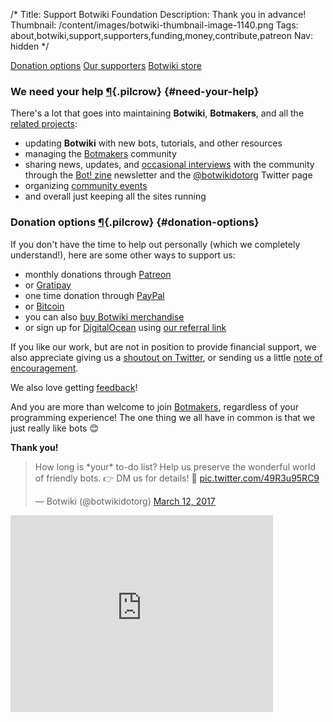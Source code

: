 /*
Title: Support Botwiki Foundation
Description: Thank you in advance!
Thumbnail: /content/images/botwiki-thumbnail-image-1140.png
Tags: about,botwiki,support,supporters,funding,money,contribute,patreon
Nav: hidden
*/


<div class="note">
  <p>
    <a class="btn" href="#donation-options">Donation options</a>
    <a class="btn" href="/about/supporters">Our supporters</a>
    <a class="btn" href="/merch">Botwiki store</a>
  </p>
</div>


### We need your help [¶](#need-your-help){.pilcrow} {#need-your-help}


There's a lot that goes into maintaining **Botwiki**, **Botmakers**, and all the [related projects](/projects):

- updating **Botwiki** with new bots, tutorials, and other resources
- managing the [Botmakers](https://botmakers.org/) community
- sharing news, updates, and [occasional interviews](https://botwiki.org/tag/interview/) with the community through the [Bot! zine](https://botzine.org/) newsletter and the [@botwikidotorg](https://twitter.com/botwikidotorg) Twitter page
- organizing [community events](/events/#official-botwiki-events)
- and overall just keeping all the sites running


### Donation options [¶](#donation-options){.pilcrow} {#donation-options}

If you don't have the time to help out personally (which we completely understand!), here are some other ways to support us:</p>

- monthly donations through [Patreon](https://www.patreon.com/botwiki)
- or [Gratipay](https://gratipay.com/botwiki-org/)
- one time donation through [PayPal](https://www.paypal.me/botwiki)
- or [Bitcoin](bitcoin:18WDyJFShLcLVCRyiEm3MijbCsBjcxG4mH?amount=0.025&label=Botwiki)
- you can also [buy Botwiki merchandise](/merch/)
- or sign up for [DigitalOcean](https://www.digitalocean.com/) using [our referral link](https://www.digitalocean.com/?refcode=9e279abc3337)

If you like our work, but are not in position to provide financial support, we also appreciate giving us a [shoutout on Twitter](https://twitter.com/intent/tweet?source=https://botwiki.org/about/support&text=Support%20Botwiki,%20Botmakers.org,%20and%20the%20Bot!%20zine%20newsletter%20https://botwiki.org/about/support&via=botwikidotorg), or sending us a little [note of encouragement](mailto:stefan@botwiki.org?cc=v@veronicabelmont.com).

We also love getting [feedback](/about/surveys)!

And you are more than welcome to join [Botmakers](https://botmakers.org/), regardless of your programming experience! The one thing we all have in common is that we just really like bots 😊


**Thank you!**

<blockquote class="twitter-tweet" data-lang="en"><p lang="en" dir="ltr">How long is *your* to-do list? Help us preserve the wonderful world of friendly bots. 👉 DM us for details! 🙇 <a href="https://t.co/49R3u95RC9">pic.twitter.com/49R3u95RC9</a></p>&mdash; Botwiki (@botwikidotorg) <a href="https://twitter.com/botwikidotorg/status/840921277770661888">March 12, 2017</a></blockquote>


<div class="video-background">
  <div class="video-wrapper"><iframe width="420" height="315" src="https://www.youtube.com/embed/9UCWvcJAy6k" frameborder="0" allowfullscreen></iframe>
  </div>
</div>

<script async src="//platform.twitter.com/widgets.js" charset="utf-8"></script>
